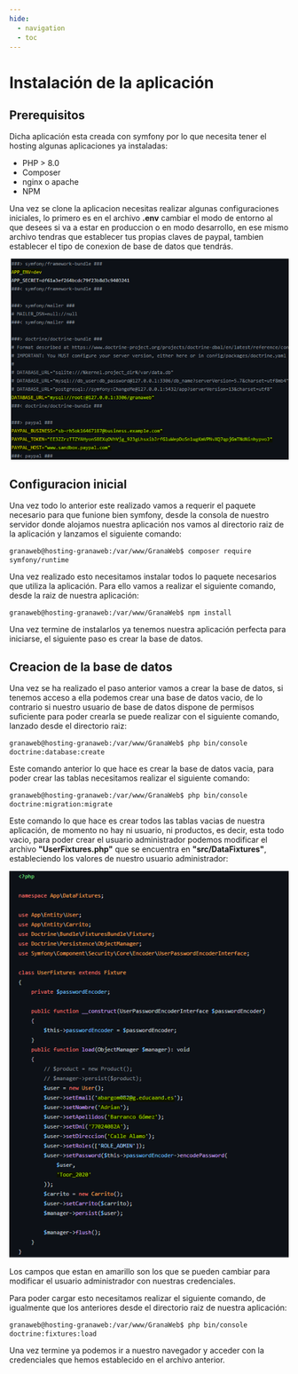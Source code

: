 ```yaml
---
hide:
  - navigation
  - toc
---
```


# Instalación de la aplicación

## Prerequisitos
Dicha aplicación esta creada con symfony por lo que necesita tener el hosting algunas aplicaciones ya instaladas:

- PHP > 8.0
- Composer
- nginx o apache
- NPM

Una vez se clone la aplicacion necesitas realizar algunas configuraciones iniciales, lo primero es en el archivo **.env** cambiar el modo de entorno al que desees si va a estar en produccion o en modo desarrollo, en ese mismo archivo tendras que establecer tus propias claves de paypal, tambien establecer el tipo de conexion de base de datos que tendrás.

!["archivo de entorno"](./assets/img/archivo_entorno.png)

## Configuracion inicial

Una vez todo lo anterior este realizado vamos a requerir el paquete necesario para que funione bien symfony, desde la consola de nuestro servidor donde alojamos nuestra aplicación nos vamos al directorio raiz de la aplicación y lanzamos el siguiente comando:

~~~
granaweb@hosting-granaweb:/var/www/GranaWeb$ composer require symfony/runtime
~~~

Una vez realizado esto necesitamos instalar todos lo paquete necesarios que utiliza la aplicación. Para ello vamos a realizar el siguiente comando, desde la raiz de nuestra aplicación:

~~~
granaweb@hosting-granaweb:/var/www/GranaWeb$ npm install
~~~

Una vez termine de instalarlos ya tenemos nuestra aplicación perfecta para iniciarse, el siguiente paso es crear la base de datos.

## Creacion de la base de datos

Una vez se ha realizado el paso anterior vamos a crear la base de datos, si tenemos acceso a ella podemos crear una base de datos vacio, de lo contrario si nuestro usuario de base de datos dispone de permisos suficiente para poder crearla se puede realizar con el siguiente comando, lanzado desde el directorio raiz:

~~~
granaweb@hosting-granaweb:/var/www/GranaWeb$ php bin/console doctrine:database:create
~~~

Este comando anterior lo que hace es crear la base de datos vacia, para poder crear las tablas necesitamos realizar el siguiente comando:

~~~
granaweb@hosting-granaweb:/var/www/GranaWeb$ php bin/console doctrine:migration:migrate
~~~

Este comando lo que hace es crear todos las tablas vacias de nuestra aplicación, de momento no hay ni usuario, ni productos, es decir, esta todo vacio, para poder crear el usuario administrador podemos modificar el archivo **"UserFixtures.php"** que se encuentra en **"src/DataFixtures"**, estableciendo los valores de nuestro usuario administrador:

!["usuario administrador"](./assets/img/admin_user.png)

Los campos que estan en amarillo son los que se pueden cambiar para modificar el usuario administrador con nuestras credenciales.

Para poder cargar esto necesitamos realizar el siguiente comando, de igualmente que los anteriores desde el directorio raiz de nuestra aplicación:

~~~
granaweb@hosting-granaweb:/var/www/GranaWeb$ php bin/console doctrine:fixtures:load
~~~

Una vez termine ya podemos ir a nuestro navegador y acceder con la credenciales que hemos establecido en el archivo anterior.